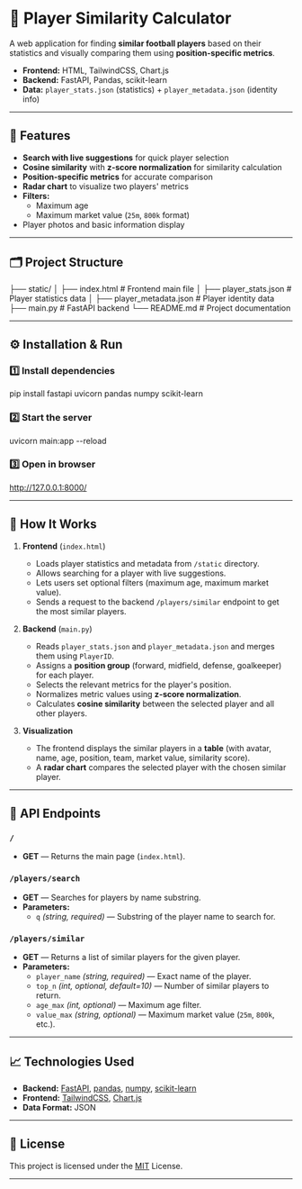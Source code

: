 # 🎯 Player Similarity Calculator

A web application for finding **similar football players** based on their statistics and visually comparing them using **position-specific metrics**.

- **Frontend:** HTML, TailwindCSS, Chart.js  
- **Backend:** FastAPI, Pandas, scikit-learn  
- **Data:** `player_stats.json` (statistics) + `player_metadata.json` (identity info)

---

## 🚀 Features

- **Search with live suggestions** for quick player selection
- **Cosine similarity** with **z-score normalization** for similarity calculation
- **Position-specific metrics** for accurate comparison
- **Radar chart** to visualize two players' metrics
- **Filters:**
  - Maximum age
  - Maximum market value (`25m`, `800k` format)
- Player photos and basic information display

---

## 🗂 Project Structure

├── static/
│ ├── index.html # Frontend main file
│ ├── player_stats.json # Player statistics data
│ ├── player_metadata.json # Player identity data
├── main.py # FastAPI backend
└── README.md # Project documentation

---

## ⚙️ Installation & Run

### 1️⃣ Install dependencies
pip install fastapi uvicorn pandas numpy scikit-learn

### 2️⃣ Start the server
uvicorn main:app --reload

### 3️⃣ Open in browser
http://127.0.0.1:8000/

---

## 🔄 How It Works

1. **Frontend** (`index.html`)
   - Loads player statistics and metadata from `/static` directory.
   - Allows searching for a player with live suggestions.
   - Lets users set optional filters (maximum age, maximum market value).
   - Sends a request to the backend `/players/similar` endpoint to get the most similar players.

2. **Backend** (`main.py`)
   - Reads `player_stats.json` and `player_metadata.json` and merges them using `PlayerID`.
   - Assigns a **position group** (forward, midfield, defense, goalkeeper) for each player.
   - Selects the relevant metrics for the player's position.
   - Normalizes metric values using **z-score normalization**.
   - Calculates **cosine similarity** between the selected player and all other players.

3. **Visualization**
   - The frontend displays the similar players in a **table** (with avatar, name, age, position, team, market value, similarity score).
   - A **radar chart** compares the selected player with the chosen similar player.

---

## 📌 API Endpoints

### `/`
- **GET** — Returns the main page (`index.html`).

### `/players/search`
- **GET** — Searches for players by name substring.  
- **Parameters:**
  - `q` *(string, required)* — Substring of the player name to search for.

### `/players/similar`
- **GET** — Returns a list of similar players for the given player.  
- **Parameters:**
  - `player_name` *(string, required)* — Exact name of the player.
  - `top_n` *(int, optional, default=10)* — Number of similar players to return.
  - `age_max` *(int, optional)* — Maximum age filter.
  - `value_max` *(string, optional)* — Maximum market value (`25m`, `800k`, etc.).

---

## 📈 Technologies Used

- **Backend:** [FastAPI](https://fastapi.tiangolo.com/), [pandas](https://pandas.pydata.org/), [numpy](https://numpy.org/), [scikit-learn](https://scikit-learn.org/)
- **Frontend:** [TailwindCSS](https://tailwindcss.com/), [Chart.js](https://www.chartjs.org/)
- **Data Format:** JSON

---

## 📄 License

This project is licensed under the [MIT](LICENSE) License.

---
